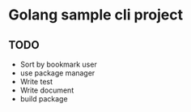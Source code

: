 # Golang sample cli project

## TODO
- Sort by bookmark user
- use package manager
- Write test
- Write document
- build package
